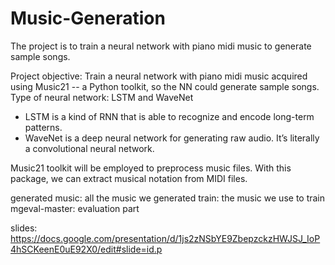 # Music-Generation
The project is to train a neural network with piano midi music to generate sample songs.

Project objective: Train a neural network with piano midi music acquired using Music21 -- a Python toolkit, so the NN could generate sample songs.
Type of neural network: LSTM and WaveNet
-  LSTM is a kind of RNN that is able to recognize and encode long-term patterns. 
- WaveNet is a deep neural network for generating raw audio. It’s literally a convolutional neural network.
 
Music21 toolkit will be employed to preprocess music files. With this package, we can extract musical notation from MIDI files.

generated music: all the music we generated
train: the music we use to train
mgeval-master: evaluation part

slides: https://docs.google.com/presentation/d/1js2zNSbYE9ZbepzckzHWJSJ_IoP4hSCKeenE0uE92X0/edit#slide=id.p
